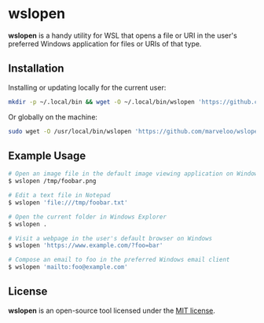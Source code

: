# wslopen

**wslopen** is a handy utility for WSL that opens a file or URI in the user's preferred Windows application for files or URIs of that type.

## Installation

Installing or updating locally for the current user:

```sh
mkdir -p ~/.local/bin && wget -O ~/.local/bin/wslopen 'https://github.com/marveloo/wslopen/raw/main/wslopen' && chmod +x ~/.local/bin/wslopen
```

Or globally on the machine:

```sh
sudo wget -O /usr/local/bin/wslopen 'https://github.com/marveloo/wslopen/raw/main/wslopen' && sudo chmod a+x /usr/local/bin/wslopen
```

## Example Usage

```sh
# Open an image file in the default image viewing application on Windows
$ wslopen /tmp/foobar.png

# Edit a text file in Notepad
$ wslopen 'file:///tmp/foobar.txt'

# Open the current folder in Windows Explorer
$ wslopen .

# Visit a webpage in the user's default browser on Windows
$ wslopen 'https://www.example.com/?foo=bar'

# Compose an email to foo in the preferred Windows email client
$ wslopen 'mailto:foo@example.com'
```
## License

**wslopen** is an open-source tool licensed under the [MIT license](/LICENSE).
